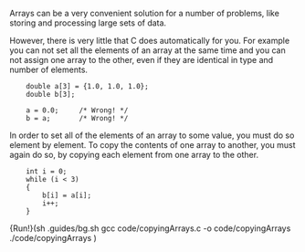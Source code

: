 Arrays can be a very convenient solution for a number of problems, like storing and processing large sets of data.

However, there is very little that C does automatically for you. For example you can not set all the elements of an array at the same time and you can not assign one array to the other, even if they are identical in type and number of elements.


```code
    double a[3] = {1.0, 1.0, 1.0};
    double b[3];

    a = 0.0;     /* Wrong! */
    b = a;       /* Wrong! */
```

In order to set all of the elements of an array to some value, you must do so element by element. To copy the contents of one array to another, you must again do so, by copying each element from one array to the other.

```code
    int i = 0;
    while (i < 3) 
    {
        b[i] = a[i];
        i++;
    }
```

{Run!}(sh .guides/bg.sh gcc code/copyingArrays.c -o code/copyingArrays ./code/copyingArrays )